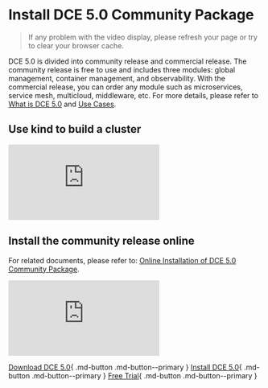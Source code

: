 # Install DCE 5.0 Community Package

> If any problem with the video display, please refresh your page or try to clear your browser cache.

DCE 5.0 is divided into community release and commercial release. The community release is free to use and includes three modules: global management, container management, and observability. With the commercial release, you can order any module such as microservices, service mesh, multicloud, middleware, etc. For more details, please refer to [What is DCE 5.0](../dce/what.md) and [Use Cases](../dce/scenario.md).

## Use kind to build a cluster

<div class="responsive-video-container">
<iframe src="https://harbor-test2.cn-sh2.ufileos.com/docs/videos/kind-cluster.mp4" scrolling="no" border="0" frameborder="no" framespacing="0 " allowfullscreen="true"> </iframe>
</div>

## Install the community release online

For related documents, please refer to: [Online Installation of DCE 5.0 Community Package](../install/intro.md#_2).

<div class="responsive-video-container">
<iframe src="https://harbor-test2.cn-sh2.ufileos.com/docs/videos/online-install-community.mp4" scrolling="no" border="0" frameborder="no" framespacing= "0" allowfullscreen="true"> </iframe>
</div>

[Download DCE 5.0](../download/dce5.md){ .md-button .md-button--primary }
[Install DCE 5.0](../install/intro.md){ .md-button .md-button--primary }
[Free Trial](../dce/license0.md){ .md-button .md-button--primary }
